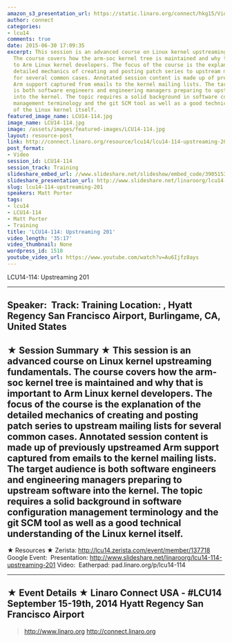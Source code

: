 ```yaml
---
amazon_s3_presentation_url: https://static.linaro.org/connect/hkg15/Videos/09-15-Monday/LCU14-114.pdf
author: connect
categories:
- lcu14
comments: true
date: 2015-06-30 17:09:35
excerpt: This session is an advanced course on Linux kernel upstreaming fundamentals.
  The course covers how the arm-soc kernel tree is maintained and why that is important
  to Arm Linux kernel developers. The focus of the course is the explanation of the
  detailed mechanics of creating and posting patch series to upstream mailing lists
  for several common cases. Annotated session content is made up of previously upstreamed
  Arm support captured from emails to the kernel mailing lists. The target audience
  is both software engineers and engineering managers preparing to upstream software
  into the kernel. The topic requires a solid background in software configuration
  management terminology and the git SCM tool as well as a good technical understanding
  of the Linux kernel itself.
featured_image_name: LCU14-114.jpg
image_name: LCU14-114.jpg
image: /assets/images/featured-images/LCU14-114.jpg
layout: resource-post
link: http://connect.linaro.org/resource/lcu14/lcu14-114-upstreaming-201/
post_format:
- Video
session_id: LCU14-114
session_track: Training
slideshare_embed_url: //www.slideshare.net/slideshow/embed_code/39051539
slideshare_presentation_url: http://www.slideshare.net/linaroorg/lcu14-114-upstreaming-201
slug: lcu14-114-upstreaming-201
speakers: Matt Porter
tags:
- lcu14
- LCU14-114
- Matt Porter
- Training
title: 'LCU14-114: Upstreaming 201'
video_length: '35:17'
video_thumbnail: None
wordpress_id: 1518
youtube_video_url: https://www.youtube.com/watch?v=Au6Ijfz8ays
---
```


LCU14-114: Upstreaming 201

---------------------------------------------------

Speaker: 
Track: Training
Location: , Hyatt Regency San Francisco Airport, Burlingame, CA, United States
---------------------------------------------------

★ Session Summary ★
This session is an advanced course on Linux kernel upstreaming fundamentals. The course covers how the arm-soc kernel tree is maintained and why that is important to Arm Linux kernel developers. The focus of the course is the explanation of the detailed mechanics of creating and posting patch series to upstream mailing lists for several common cases. Annotated session content is made up of previously upstreamed Arm support captured from emails to the kernel mailing lists. The target audience is both software engineers and engineering managers preparing to upstream software into the kernel. The topic requires a solid background in software configuration management terminology and the git SCM tool as well as a good technical understanding of the Linux kernel itself.
---------------------------------------------------

★ Resources ★
Zerista: http://lcu14.zerista.com/event/member/137718
Google Event: 
Presentation: http://www.slideshare.net/linaroorg/lcu14-114-upstreaming-201
Video: 
Eatherpad: pad.linaro.org/p/lcu14-114

---------------------------------------------------

★ Event Details ★
Linaro Connect USA -  #LCU14
September 15-19th, 2014
Hyatt Regency San Francisco Airport
---------------------------------------------------

> http://www.linaro.org
> http://connect.linaro.org
